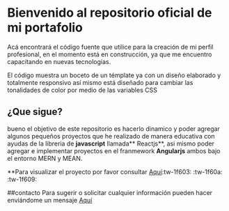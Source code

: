 # Bienvenido al repositorio oficial de mi portafolio

Acá encontrará el código fuente que utilice para la creación de mi perfil profesional, en el momento está en construcción, ya que me encuentro capacitando en  nuevas tecnologías.

El código muestra un boceto de un témplate ya con un diseño elaborado y totalmente responsivo así mismo está diseñado para cambiar las tonalidades de color por medio de las variables CSS

## ¿Que sigue?
bueno el objetivo de este repositorio es hacerlo dinamico y poder agregar algunos pequeños proyectos que he realizado de manera educativa con ayudas de la libreria de **javascript** llamada** Reactjs**, asi mismo poder agregar e implementar proyectos en el franmework **Angularjs** ambos bajo el entorno MERN y MEAN.

**Para visualizar el proyecto por favor consultar [Aquí](http://portafolio-joalvarado2.netlify.app/ "Aquí"):tw-1f603: :tw-1f60a: :tw-1f609:

##contacto
Para sugerir o solicitar cualquier información pueden hacer enviándome un mensaje  [Aquí](http://api.whatsapp.com/send?phone=3504677423 "Aquí")
